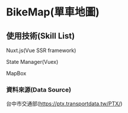 # BikeMap(單車地圖)
## 使用技術(Skill List)
Nuxt.js(Vue SSR framework)

State Manager(Vuex)

MapBox

### 資料來源(Data Source)
台中市交通部(https://ptx.transportdata.tw/PTX/)
